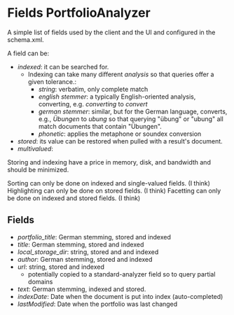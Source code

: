 # Fields PortfolioAnalyzer

A simple list of fields used by the client and the UI and configured in the schema.xml. 

A field can be:
* _indexed_: it can be searched for. 
	* Indexing can take many different _analysis_ so that queries offer a given tolerance.:
		* _string_: verbatim, only complete match
		* _english stemmer_: a typically English-oriented analysis, converting, e.g. _converting_ to _convert_
		* _german stemmer_: similar, but for the German language, converts, e.g., _Übungen_  to _ubung_ so that querying "übung" or "ubung" all match documents that contain "Übungen".
		* _phonetic_: applies the metaphone or soundex conversion
* _stored_: its value can be restored when pulled with a result's document. 
* _multivalued_: 

Storing and indexing have a price in memory, disk, and bandwidth and should be minimized.

Sorting can only be done on indexed and single-valued fields. (I think)
Highlighting can only be done on stored fields. (I think)
Facetting can only be done on indexed and stored fields. (I think)

## Fields
* _portfolio_title_: German stemming, stored and indexed
* _title_: German stemming, stored and indexed
* _local_storage_dir_: string, stored and and indexed
* _author_: German stemming, stored and indexed
* _url_: string, stored and indexed
	* potentially copied to a standard-analyzer field so to query partial domains
* _text_: German stemming, indexed and stored.
* _indexDate_: Date when the document is put into index (auto-completed)
* _lastModified_: Date when the portfolio was last changed

